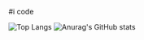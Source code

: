 #i code

![Top Langs](https://github-readme-stats.vercel.app/api/top-langs/?username=whiteninja1&theme=tokyonight)
![Anurag's GitHub stats](https://github-readme-stats.vercel.app/api?username=whiteninja1&theme=dark&show_icons=true)
